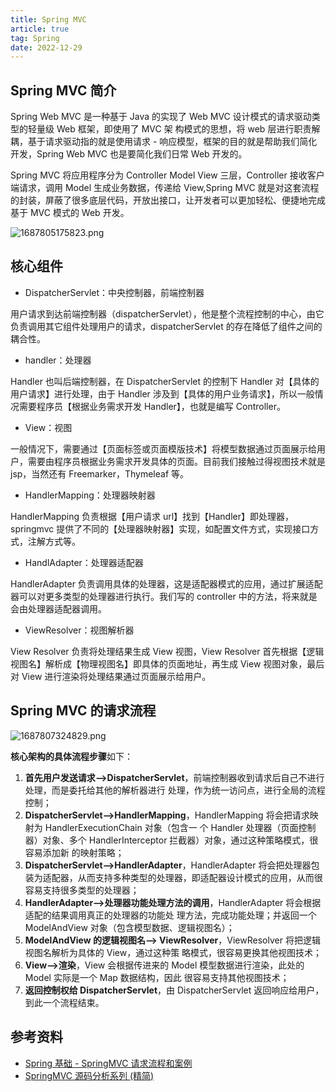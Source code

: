 ```yaml
---
title: Spring MVC
article: true
tag: Spring
date: 2022-12-29
---
```


## Spring MVC 简介

Spring Web MVC 是一种基于 Java 的实现了 Web MVC 设计模式的请求驱动类型的轻量级 Web 框架，即使用了 MVC 架 构模式的思想，将 web 层进行职责解耦，基于请求驱动指的就是使用请求 - 响应模型，框架的目的就是帮助我们简化开发，Spring Web MVC 也是要简化我们日常 Web 开发的。

Spring MVC 将应用程序分为 Controller Model View 三层，Controller 接收客户端请求，调用 Model 生成业务数据，传递给 View,Spring MVC 就是对这套流程的封装，屏蔽了很多底层代码，开放出接口，让开发者可以更加轻松、便捷地完成基于 MVC 模式的 Web 开发。

![1687805175823.png](https://cdn.staticaly.com/gh/AlexChen68/OSS@master/images/1687805175823.png)

## 核心组件

- DispatcherServlet：中央控制器，前端控制器

用户请求到达前端控制器（dispatcherServlet），他是整个流程控制的中心，由它负责调用其它组件处理用户的请求，dispatcherServlet 的存在降低了组件之间的耦合性。

- handler：处理器

Handler 也叫后端控制器，在 DispatcherServlet 的控制下 Handler 对【具体的用户请求】进行处理，由于 Handler 涉及到【具体的用户业务请求】，所以一般情况需要程序员【根据业务需求开发 Handler】，也就是编写 Controller。

- View：视图

一般情况下，需要通过【页面标签或页面模版技术】将模型数据通过页面展示给用户，需要由程序员根据业务需求开发具体的页面。目前我们接触过得视图技术就是 jsp，当然还有 Freemarker，Thymeleaf 等。

- HandlerMapping：处理器映射器

HandlerMapping 负责根据【用户请求 url】找到【Handler】即处理器，springmvc 提供了不同的【处理器映射器】实现，如配置文件方式，实现接口方式，注解方式等。

- HandlAdapter：处理器适配器

HandlerAdapter 负责调用具体的处理器，这是适配器模式的应用，通过扩展适配器可以对更多类型的处理器进行执行。我们写的 controller 中的方法，将来就是会由处理器适配器调用。

- ViewResolver：视图解析器

View Resolver 负责将处理结果生成 View 视图，View Resolver 首先根据【逻辑视图名】解析成【物理视图名】即具体的页面地址，再生成 View 视图对象，最后对 View 进行渲染将处理结果通过页面展示给用户。

## Spring MVC 的请求流程

![1687807324829.png](https://cdn.staticaly.com/gh/AlexChen68/OSS@master/images/1687807324829.png)

**核心架构的具体流程步骤**如下：

1. **首先用户发送请求——>DispatcherServlet**，前端控制器收到请求后自己不进行处理，而是委托给其他的解析器进行 处理，作为统一访问点，进行全局的流程控制；
2. **DispatcherServlet——>HandlerMapping**，HandlerMapping 将会把请求映射为 HandlerExecutionChain 对象（包含一 个 Handler 处理器（页面控制器）对象、多个 HandlerInterceptor 拦截器）对象，通过这种策略模式，很容易添加新 的映射策略；
3. **DispatcherServlet——>HandlerAdapter**，HandlerAdapter 将会把处理器包装为适配器，从而支持多种类型的处理器，即适配器设计模式的应用，从而很容易支持很多类型的处理器；
4. **HandlerAdapter——>处理器功能处理方法的调用**，HandlerAdapter 将会根据适配的结果调用真正的处理器的功能处 理方法，完成功能处理；并返回一个 ModelAndView 对象（包含模型数据、逻辑视图名）；
5. **ModelAndView 的逻辑视图名——> ViewResolver**，ViewResolver 将把逻辑视图名解析为具体的 View，通过这种策 略模式，很容易更换其他视图技术；
6. **View——>渲染**，View 会根据传进来的 Model 模型数据进行渲染，此处的 Model 实际是一个 Map 数据结构，因此 很容易支持其他视图技术；
7. **返回控制权给 DispatcherServlet**，由 DispatcherServlet 返回响应给用户，到此一个流程结束。

## 参考资料

- [Spring 基础 - SpringMVC 请求流程和案例](https://pdai.tech/md/spring/spring-x-framework-springmvc.html)
- [SpringMVC 源码分析系列 (精简)](https://juejin.cn/post/6844903577547177991)
